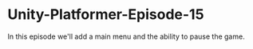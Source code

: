 # Unity-Platformer-Episode-15
In this episode we'll add a main menu and the ability to pause the game.

